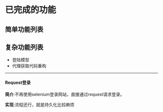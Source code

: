 # 已完成的功能
## 简单功能列表

## 复杂功能列表
* 登陆模型
* 代理获取代码重构

---
#### Request登录
**简介**:不再使用selenium登录网站，直接通过request请求登录。

**实现**:流程还行，就是持久化比较麻烦